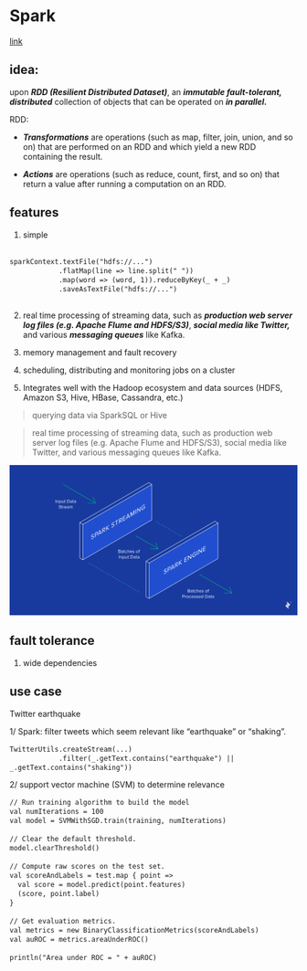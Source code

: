 # Spark

[link](https://www.toptal.com/spark/introduction-to-apache-spark)

## idea:

upon ***RDD (Resilient Distributed Dataset)***, an ***immutable fault-tolerant, distributed*** collection of objects that can be operated on ***in parallel.***


RDD:

- ***Transformations*** are operations (such as map, filter, join, union, and so on) that are performed on an RDD and which yield a new RDD containing the result.

- ***Actions*** are operations (such as reduce, count, first, and so on) that return a value after running a computation on an RDD.

## features




1. simple
```

sparkContext.textFile("hdfs://...")
            .flatMap(line => line.split(" "))
            .map(word => (word, 1)).reduceByKey(_ + _)
            .saveAsTextFile("hdfs://...")


```
2. real time processing of streaming data, such as ***production web server log files (e.g. Apache Flume and HDFS/S3)***, ***social media like Twitter,*** and various ***messaging queues*** like Kafka.

3. memory management and fault recovery

4. scheduling, distributing and monitoring jobs on a cluster

5. Integrates well with the Hadoop ecosystem and data sources (HDFS, Amazon S3, Hive, HBase, Cassandra, etc.)

> querying data via SparkSQL or Hive

> real time processing of streaming data, such as production web server log files (e.g. Apache Flume and HDFS/S3), social media like Twitter, and various messaging queues like Kafka.

![](/SystemDesign/pics/spark-streaming.webp)

## fault tolerance

1. wide dependencies

## use case

Twitter earthquake

1/ Spark: filter tweets which seem relevant like “earthquake” or “shaking”.
```
TwitterUtils.createStream(...)
            .filter(_.getText.contains("earthquake") || _.getText.contains("shaking"))

```
2/ support vector machine (SVM) to determine relevance

```
// Run training algorithm to build the model
val numIterations = 100
val model = SVMWithSGD.train(training, numIterations)

// Clear the default threshold.
model.clearThreshold()

// Compute raw scores on the test set.
val scoreAndLabels = test.map { point =>
  val score = model.predict(point.features)
  (score, point.label)
}

// Get evaluation metrics.
val metrics = new BinaryClassificationMetrics(scoreAndLabels)
val auROC = metrics.areaUnderROC()

println("Area under ROC = " + auROC)
```
